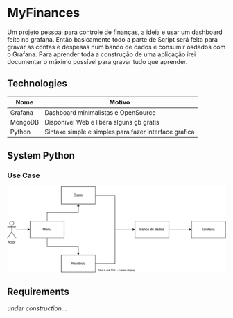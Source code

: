 # MyFinances

Um projeto pessoal para controle de finanças, a ideia e usar um dashboard feito no grafana.
Então basicamente todo a parte de Script será feita para gravar as contas e despesas num banco de dados e consumir osdados com o Grafana.
Para aprender toda a construção de uma aplicação irei documentar o máximo possível para gravar tudo que aprender.

## Technologies

| Nome          | Motivo |
|----------------|---------------|
| Grafana | Dashboard minimalistas e OpenSource  |
| MongoDB | Disponivel Web e libera alguns gb gratis  |
| Python | Sintaxe simple e simples para fazer interface grafica  |

## System Python

### Use Case

![Caso de uso](./assets/CasoDeUso.svg)

## Requirements

*under construction...*